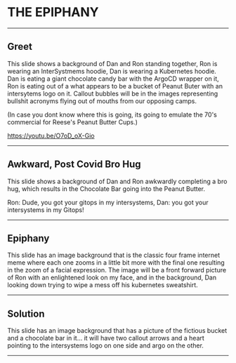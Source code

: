 <!-- .slide: data-background="#E6F7FF" -->

# THE EPIPHANY <!-- .element: class="r-fit-text" -->

---

<!-- .slide: data-background-transition="slide" data-background="https://pidtoo.github.io/gitops_iko_slides/assets/images/danron.png" -->

## Greet

This slide shows a background of Dan and Ron standing together, Ron is wearing an InterSystmems hoodie, Dan is wearing a Kubernetes hoodie.  Dan is eating a giant chocolate candy bar with the ArgoCD wrapper on it, Ron is eating out of a what appears to be a bucket of Peanut Buter with an intersytems logo on it.  Callout bubbles will be in the images representing bullshit acronyms flying out of mouths from our opposing camps.

(In case you dont know where this is going, its going to emulate the 70's commercial for Reese's Peanut Butter Cups.)


https://youtu.be/O7oD_oX-Gio

---

<!-- .slide: data-background-transition="slide" data-background="https://pidtoo.github.io/gitops_iko_slides/assets/images/brohug.png" -->

## Awkward, Post Covid Bro Hug

This slide shows a background of Dan and Ron awkwardly completing a bro hug, which results in the Chocolate Bar going into the Peanut Butter.

Ron: Dude, you got your gitops in my intersystems, Dan: you got your intersystems in my Gitops!

---
<!-- .slide: data-background-transition="slide" data-background="https://pidtoo.github.io/gitops_iko_slides/assets/images/epiphany.png" -->

## Epiphany

This slide has an image background that is the classic four frame internet meme where each one zooms in a little bit more with the final one resulting in the zoom of a facial expression.  The image will be a front forward picture of Ron with an enlightened look on my face, and in the background, Dan looking down trying to wipe a mess off his kubernetes sweatshirt.


---

<!-- .slide: data-background-transition="slide" data-background="https://pidtoo.github.io/gitops_iko_slides/assets/images/lovestory.png" -->

## Solution

This slide has an image background that has a picture of the fictious bucket and a chocolate bar in it... it will have two callout arrows and a heart pointing to the intersystems logo on one side and argo on the other.

---